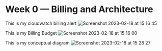 # Week 0 — Billing and Architecture


This is my cloudwatch billing alert
![Screenshot 2023-02-18 at 15 16 45](https://user-images.githubusercontent.com/106006096/219873617-94c767d4-b2ba-40d7-8a6b-5ae719d4a9d9.png)


This is my Billing Budget 
![Screenshot 2023-02-18 at 15 16 00](https://user-images.githubusercontent.com/106006096/219874076-fe6f240c-bfde-47aa-a2e8-0849a2bc51b9.png)

This is my conceptual diagram 
![Screenshot 2023-02-18 at 15 28 27](https://user-images.githubusercontent.com/106006096/219874203-e892add5-6c7d-4e40-93c2-fa5d6283ee8a.png)




